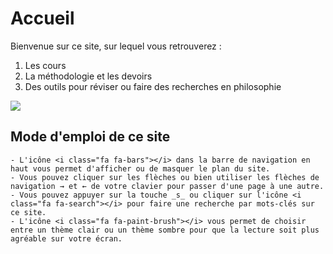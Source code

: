 # Accueil

Bienvenue sur ce site, sur lequel vous retrouverez :

1. Les cours
2. La méthodologie et les devoirs
3. Des outils pour réviser ou faire des recherches en philosophie

![](https://cdn.jsdelivr.net/gh/eyssette/images@main/img/being-a-philosopher-tee-shirt.png)

## Mode d'emploi de ce site

```admonish info
- L'icône <i class="fa fa-bars"></i> dans la barre de navigation en haut vous permet d'afficher ou de masquer le plan du site.
- Vous pouvez cliquer sur les flèches ou bien utiliser les flèches de navigation → et ← de votre clavier pour passer d'une page à une autre.
- Vous pouvez appuyer sur la touche _s_ ou cliquer sur l'icône <i class="fa fa-search"></i> pour faire une recherche par mots-clés sur ce site.
- L'icône <i class="fa fa-paint-brush"></i> vous permet de choisir entre un thème clair ou un thème sombre pour que la lecture soit plus agréable sur votre écran.
```